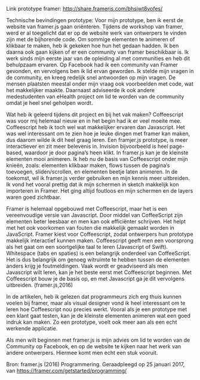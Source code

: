 Link prototype framer: http://share.framerjs.com/bhsjwt8vofes/

Technische bevindingen prototype:
Voor mijn prototype, ben ik eerst de website van framer.js gaan oriënteren. Tijdens de workshop van framer, werd er al toegelicht dat er op de website werk van ontwerpers te vinden zijn met de bijhorende code. Om sommige elementen te animeren of klikbaar te maken, heb ik gekeken hoe hun het gedaan hadden. Ik ben daarna ook gaan kijken of er een community van framer beschikbaar is. Ik werk sinds mijn eerste jaar van de opleiding al met communities en heb dit behulpzaam ervaren. Op Facebook had ik een community van Framer gevonden, en vervolgens ben ik lid ervan geworden. Ik stelde mijn vragen in de community, en kreeg redelijk snel antwoorden op mijn vragen. De mensen plaatsten meestal onder mijn vraag ook voorbeelden met code, wat het makkelijker maakte. Daarnaast adviseerde ik ook andere medestudenten van eHealth project om lid te worden van de community omdat je heel snel geholpen wordt. 

Wat heb ik geleerd tijdens dit project en bij het vak maken?
Coffeescript was voor mij helemaal nieuw en in het begin had ik er veel moeite mee. Coffeescript heb ik toch wel wat makkelijker ervaren dan Javascript. Het was wel interessant om te zien hoe je leuke dingen met framer kan maken, dus daarom wilde ik dit heel graag leren. Een framjer.js prototype, is meer interactiever en zit meer belevenis in. Invision bijvoorbeeld is heel page-based, waardoor je door pagina’s heen klikt. In framer.js kan je de kleinste elementen mooi animeren. Ik heb nu de basis van Coffeescript onder mijn knieën, zoals: elementen klikbaar maken, flows tussen de pagina’s toevoegen, sliden/scrollen, en elementen beetje laten animeren. In de toekomst, wil ik framer.js verder gebruiken en mijn kennis meer uitbreiden. Ik vond het vooral prettig dat ik mijn schermen in sketch makkelijk kon importeren in Framer. Het ging altijd foutloos en mijn schermen en de layers waren goed zichtbaar.

Framer is helemaal opgebouwd met Coffeescript, maar het is een vereenvoudige versie van Javascript. Door middel van CoffeeScript zijn elementen beter leesbaar en men kan ook efficiënter schrijven. Het helpt met het ook voorkomen van fouten die makkelijk gemaakt worden in JavaScript. Framer kiest voor Coffeescript, zodat ontwerpers hun prototype makkelijk interactief kunnen maken. Coffeescript geeft men een voorsprong als het gaat om een soortgelijke taal te leren (Javascript of Swift). Whitespace (tabs en spaties) is een belangrijk onderdeel van CoffeeScript. Het is dus belangrijk om genoeg witruimte te hebben tussen de elementen anders krijg je foutmeldingen. Vaak wordt er geadviseerd als men Javascript wilt leren, kan je het beste eerst met Coffeescript beginnen. Met Coffeescript bouw je de basis op, en met Javascript ga je dit vervolgens uitbreiden. (framer.js,2016)

In de artikelen, heb ik gelezen dat programmeurs zich erg thuis kunnen voelen bij framer, maar als visual designer vond ik heel interessant om te leren hoe Coffeescript nou precies werkt. Vooral als je een prototype met een klant gaat testen, kan je de kleinste elementen animeren wat een goed indruk kan maken. Zo een prototype, voelt ook meer aan als een echt werkende applicatie.

Als men wilt beginnen met framer.js is mijn advies om lid te worden van de Community op Facebook, en op de website te kijken naar het werk van andere ontwerpers. Hiermee komt men echt een stuk vooruit.

Bron: framer.js (2016) Programmering. Geraadpleegd op 25 januari 2017, van https://framer.com/getstarted/programming/



